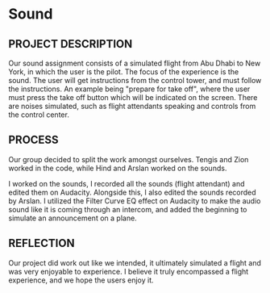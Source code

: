 # Sound 

## PROJECT DESCRIPTION 

Our sound assignment consists of a simulated flight from Abu Dhabi to New York, in which the user is the pilot. The focus of the experience is the sound. The user will get instructions from the control tower, and must follow the instructions. An example being "prepare for take off", where the user must press the take off button which will be indicated on the screen. There are noises simulated, such as flight attendants speaking and controls from the control center.  


## PROCESS 

Our group decided to split the work amongst ourselves. Tengis and Zion worked in the code, while Hind and Arslan worked on the sounds. 

I worked on the sounds, I recorded all the sounds (flight attendant) and edited them on Audacity. Alongside this, I also edited the sounds recorded by Arslan. I utilized the Filter Curve EQ effect on Audacity to make the audio sound like it is coming through an intercom, and added the beginning to simulate an announcement on a plane. 

## REFLECTION 

Our project did work out like we intended, it ultimately  simulated a flight and was very enjoyable to experience. I believe it truly encompassed a flight experience, and we hope the users enjoy it.
